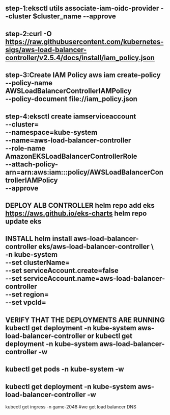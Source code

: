 step-1:eksctl utils associate-iam-oidc-provider --cluster $cluster_name --approve
----------------------------------------------------------------------------------
step-2:curl -O https://raw.githubusercontent.com/kubernetes-sigs/aws-load-balancer-controller/v2.5.4/docs/install/iam_policy.json
----------------------------------------------------------------------------------
step-3:Create IAM Policy
       aws iam create-policy \
           --policy-name AWSLoadBalancerControllerIAMPolicy \
           --policy-document file://iam_policy.json
----------------------------------------------------------------------------------	 
step-4:eksctl create iamserviceaccount \
         --cluster=<your-cluster-name> \
         --namespace=kube-system \
         --name=aws-load-balancer-controller \
         --role-name AmazonEKSLoadBalancerControllerRole \
         --attach-policy-arn=arn:aws:iam::<your-aws-account- 
                                                  id>:policy/AWSLoadBalancerControllerIAMPolicy \
         --approve
--------------------------------------------------------------------------------------
DEPLOY ALB CONTROLLER
helm repo add eks https://aws.github.io/eks-charts
helm repo update eks
---------------------------------------------------------------------------------
INSTALL
helm install aws-load-balancer-controller eks/aws-load-balancer-controller \            
  -n kube-system \
  --set clusterName=<your-cluster-name> \
  --set serviceAccount.create=false \
  --set serviceAccount.name=aws-load-balancer-controller \
  --set region=<region> \
  --set vpcId=<your-vpc-id>
-------------------------------------------------------------------------
VERIFY THAT THE DEPLOYMENTS ARE RUNNING
kubectl get deployment -n kube-system aws-load-balancer-controller or kubectl get deployment -n kube-system aws-load-balancer-controller -w
--------------------------------------------------------------------------
kubectl get pods -n kube-system -w
-------------------------------------------------------------------------
kubectl get deployment -n kube-system aws-load-balancer-controller -w
--------------------------------------------------------------------------
kubectl get ingress -n game-2048  #we get load balancer DNS
